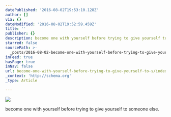 ```yaml
---
datePublished: '2016-08-02T19:53:10.128Z'
author: []
via: {}
dateModified: '2016-08-02T19:52:59.459Z'
title: ''
publisher: {}
description: become one with yourself before trying to give yourself to someone else.
starred: false
sourcePath: >-
  _posts/2016-08-02-become-one-with-yourself-before-trying-to-give-yourself-to-s.md
inFeed: true
hasPage: true
inNav: false
url: become-one-with-yourself-before-trying-to-give-yourself-to-s/index.html
_context: 'http://schema.org'
_type: Article

---
```

![](https://the-grid-user-content.s3-us-west-2.amazonaws.com/5615bca9-79e9-4c87-86e2-1f75d7a7f0b4.jpg)

become one with yourself before trying to give yourself to someone else.